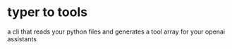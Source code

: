 # typer to tools

a cli that reads your python files and generates a tool array for your openai assistants
